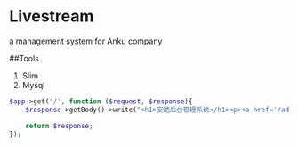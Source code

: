 # Livestream

a management system for Anku company

##Tools
1. Slim
2. Mysql


```php
$app->get('/', function ($request, $response){
    $response->getBody()->write("<h1>安酷后台管理系统</h1><p><a href='/admin'>登录</a></p>");

    return $response;
});
